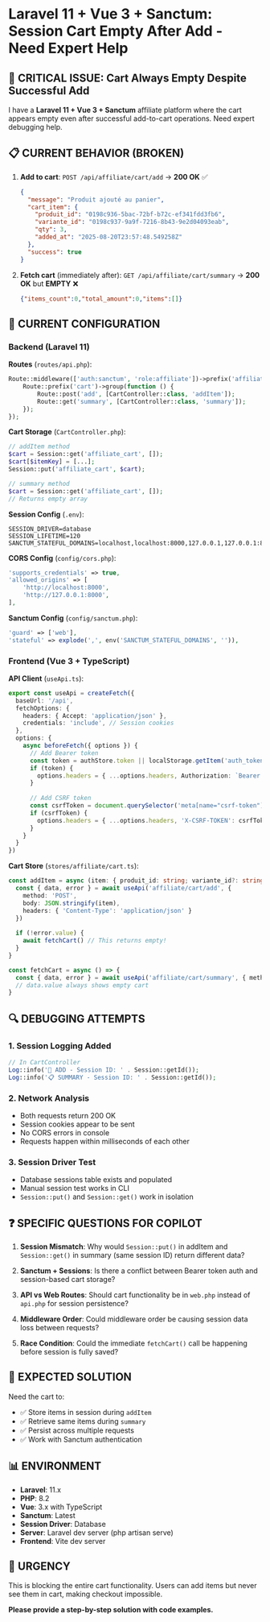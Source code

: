 # Laravel 11 + Vue 3 + Sanctum: Session Cart Empty After Add - Need Expert Help

## 🚨 CRITICAL ISSUE: Cart Always Empty Despite Successful Add

I have a **Laravel 11 + Vue 3 + Sanctum** affiliate platform where the cart appears empty even after successful add-to-cart operations. Need expert debugging help.

## 📋 CURRENT BEHAVIOR (BROKEN)

1. **Add to cart**: `POST /api/affiliate/cart/add` → **200 OK** ✅
   ```json
   {
     "message": "Produit ajouté au panier",
     "cart_item": {
       "produit_id": "0198c936-5bac-72bf-b72c-ef341fdd3fb6",
       "variante_id": "0198c937-9a9f-7216-8b43-9e2d04093eab",
       "qty": 3,
       "added_at": "2025-08-20T23:57:48.549258Z"
     },
     "success": true
   }
   ```

2. **Fetch cart** (immediately after): `GET /api/affiliate/cart/summary` → **200 OK** but **EMPTY** ❌
   ```json
   {"items_count":0,"total_amount":0,"items":[]}
   ```

## 🔧 CURRENT CONFIGURATION

### Backend (Laravel 11)

**Routes** (`routes/api.php`):
```php
Route::middleware(['auth:sanctum', 'role:affiliate'])->prefix('affiliate')->group(function () {
    Route::prefix('cart')->group(function () {
        Route::post('add', [CartController::class, 'addItem']);
        Route::get('summary', [CartController::class, 'summary']);
    });
});
```

**Cart Storage** (`CartController.php`):
```php
// addItem method
$cart = Session::get('affiliate_cart', []);
$cart[$itemKey] = [...];
Session::put('affiliate_cart', $cart);

// summary method  
$cart = Session::get('affiliate_cart', []);
// Returns empty array
```

**Session Config** (`.env`):
```env
SESSION_DRIVER=database
SESSION_LIFETIME=120
SANCTUM_STATEFUL_DOMAINS=localhost,localhost:8000,127.0.0.1,127.0.0.1:8000,::1
```

**CORS Config** (`config/cors.php`):
```php
'supports_credentials' => true,
'allowed_origins' => [
    'http://localhost:8000',
    'http://127.0.0.1:8000',
],
```

**Sanctum Config** (`config/sanctum.php`):
```php
'guard' => ['web'],
'stateful' => explode(',', env('SANCTUM_STATEFUL_DOMAINS', '')),
```

### Frontend (Vue 3 + TypeScript)

**API Client** (`useApi.ts`):
```typescript
export const useApi = createFetch({
  baseUrl: '/api',
  fetchOptions: {
    headers: { Accept: 'application/json' },
    credentials: 'include', // Session cookies
  },
  options: {
    async beforeFetch({ options }) {
      // Add Bearer token
      const token = authStore.token || localStorage.getItem('auth_token')
      if (token) {
        options.headers = { ...options.headers, Authorization: `Bearer ${token}` }
      }
      
      // Add CSRF token
      const csrfToken = document.querySelector('meta[name="csrf-token"]')?.getAttribute('content')
      if (csrfToken) {
        options.headers = { ...options.headers, 'X-CSRF-TOKEN': csrfToken }
      }
    }
  }
})
```

**Cart Store** (`stores/affiliate/cart.ts`):
```typescript
const addItem = async (item: { produit_id: string; variante_id?: string; qty: number }) => {
  const { data, error } = await useApi('affiliate/cart/add', {
    method: 'POST',
    body: JSON.stringify(item),
    headers: { 'Content-Type': 'application/json' }
  })
  
  if (!error.value) {
    await fetchCart() // This returns empty!
  }
}

const fetchCart = async () => {
  const { data, error } = await useApi('affiliate/cart/summary', { method: 'GET' })
  // data.value always shows empty cart
}
```

## 🔍 DEBUGGING ATTEMPTS

### 1. Session Logging Added
```php
// In CartController
Log::info('🛒 ADD - Session ID: ' . Session::getId());
Log::info('📋 SUMMARY - Session ID: ' . Session::getId());
```

### 2. Network Analysis
- Both requests return 200 OK
- Session cookies appear to be sent
- No CORS errors in console
- Requests happen within milliseconds of each other

### 3. Session Driver Test
- Database sessions table exists and populated
- Manual session test works in CLI
- `Session::put()` and `Session::get()` work in isolation

## ❓ SPECIFIC QUESTIONS FOR COPILOT

1. **Session Mismatch**: Why would `Session::put()` in addItem and `Session::get()` in summary (same session ID) return different data?

2. **Sanctum + Sessions**: Is there a conflict between Bearer token auth and session-based cart storage?

3. **API vs Web Routes**: Should cart functionality be in `web.php` instead of `api.php` for session persistence?

4. **Middleware Order**: Could middleware order be causing session data loss between requests?

5. **Race Condition**: Could the immediate `fetchCart()` call be happening before session is fully saved?

## 🎯 EXPECTED SOLUTION

Need the cart to:
- ✅ Store items in session during `addItem`
- ✅ Retrieve same items during `summary` 
- ✅ Persist across multiple requests
- ✅ Work with Sanctum authentication

## 📊 ENVIRONMENT

- **Laravel**: 11.x
- **PHP**: 8.2
- **Vue**: 3.x with TypeScript
- **Sanctum**: Latest
- **Session Driver**: Database
- **Server**: Laravel dev server (php artisan serve)
- **Frontend**: Vite dev server

## 🚨 URGENCY

This is blocking the entire cart functionality. Users can add items but never see them in cart, making checkout impossible.

**Please provide a step-by-step solution with code examples.**

